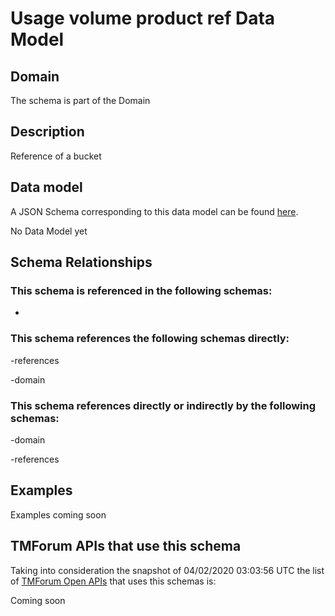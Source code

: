 # Usage volume product ref Data Model

## Domain

The  schema is part of the  Domain

## Description

Reference of a bucket

## Data model

A JSON Schema corresponding to this data model can be found
[here](https://github.com/tmforum-rand/schemas/blob/candidates/Product/UsageVolumeProductRef.schema.json).

No Data Model yet

## Schema Relationships

### This schema is referenced in the following schemas:

-

### This schema references the following schemas directly:

-references

-domain

### This schema references directly or indirectly by the following schemas:

-domain

-references



## Examples

Examples coming soon

## TMForum APIs that use this schema

Taking into consideration the snapshot of 04/02/2020 03:03:56 UTC the list of [TMForum Open APIs](https://www.tmforum.org/open-apis/) that uses this schemas is:

Coming soon
